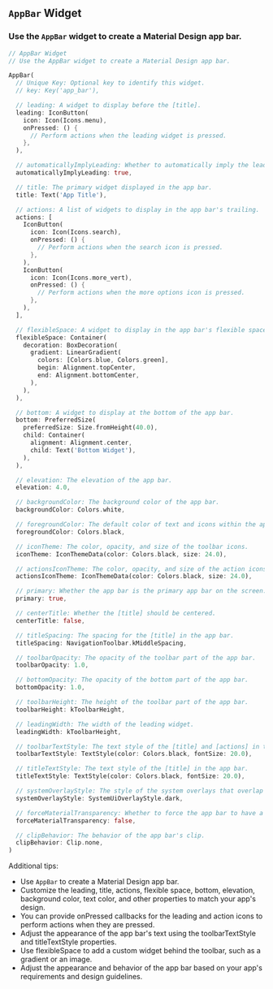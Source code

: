 ## `AppBar` Widget
### Use the `AppBar` widget to create a Material Design app bar.

```dart
// AppBar Widget
// Use the AppBar widget to create a Material Design app bar.

AppBar(
  // Unique Key: Optional key to identify this widget.
  // key: Key('app_bar'),

  // leading: A widget to display before the [title].
  leading: IconButton(
    icon: Icon(Icons.menu),
    onPressed: () {
      // Perform actions when the leading widget is pressed.
    },
  ),

  // automaticallyImplyLeading: Whether to automatically imply the leading widget if null.
  automaticallyImplyLeading: true,

  // title: The primary widget displayed in the app bar.
  title: Text('App Title'),

  // actions: A list of widgets to display in the app bar's trailing.
  actions: [
    IconButton(
      icon: Icon(Icons.search),
      onPressed: () {
        // Perform actions when the search icon is pressed.
      },
    ),
    IconButton(
      icon: Icon(Icons.more_vert),
      onPressed: () {
        // Perform actions when the more options icon is pressed.
      },
    ),
  ],

  // flexibleSpace: A widget to display in the app bar's flexible space.
  flexibleSpace: Container(
    decoration: BoxDecoration(
      gradient: LinearGradient(
        colors: [Colors.blue, Colors.green],
        begin: Alignment.topCenter,
        end: Alignment.bottomCenter,
      ),
    ),
  ),

  // bottom: A widget to display at the bottom of the app bar.
  bottom: PreferredSize(
    preferredSize: Size.fromHeight(40.0),
    child: Container(
      alignment: Alignment.center,
      child: Text('Bottom Widget'),
    ),
  ),

  // elevation: The elevation of the app bar.
  elevation: 4.0,

  // backgroundColor: The background color of the app bar.
  backgroundColor: Colors.white,

  // foregroundColor: The default color of text and icons within the app bar.
  foregroundColor: Colors.black,

  // iconTheme: The color, opacity, and size of the toolbar icons.
  iconTheme: IconThemeData(color: Colors.black, size: 24.0),

  // actionsIconTheme: The color, opacity, and size of the action icons.
  actionsIconTheme: IconThemeData(color: Colors.black, size: 24.0),

  // primary: Whether the app bar is the primary app bar on the screen.
  primary: true,

  // centerTitle: Whether the [title] should be centered.
  centerTitle: false,

  // titleSpacing: The spacing for the [title] in the app bar.
  titleSpacing: NavigationToolbar.kMiddleSpacing,

  // toolbarOpacity: The opacity of the toolbar part of the app bar.
  toolbarOpacity: 1.0,

  // bottomOpacity: The opacity of the bottom part of the app bar.
  bottomOpacity: 1.0,

  // toolbarHeight: The height of the toolbar part of the app bar.
  toolbarHeight: kToolbarHeight,

  // leadingWidth: The width of the leading widget.
  leadingWidth: kToolbarHeight,

  // toolbarTextStyle: The text style of the [title] and [actions] in the app bar.
  toolbarTextStyle: TextStyle(color: Colors.black, fontSize: 20.0),

  // titleTextStyle: The text style of the [title] in the app bar.
  titleTextStyle: TextStyle(color: Colors.black, fontSize: 20.0),

  // systemOverlayStyle: The style of the system overlays that overlap the app bar.
  systemOverlayStyle: SystemUiOverlayStyle.dark,

  // forceMaterialTransparency: Whether to force the app bar to have a transparent material theme.
  forceMaterialTransparency: false,

  // clipBehavior: The behavior of the app bar's clip.
  clipBehavior: Clip.none,
)
```

Additional tips:
- Use `AppBar` to create a Material Design app bar.
- Customize the leading, title, actions, flexible space, bottom, elevation, background color, text color, and other properties to match your app's design.
- You can provide onPressed callbacks for the leading and action icons to perform actions when they are pressed.
- Adjust the appearance of the app bar's text using the toolbarTextStyle and titleTextStyle properties.
- Use flexibleSpace to add a custom widget behind the toolbar, such as a gradient or an image.
- Adjust the appearance and behavior of the app bar based on your app's requirements and design guidelines.
